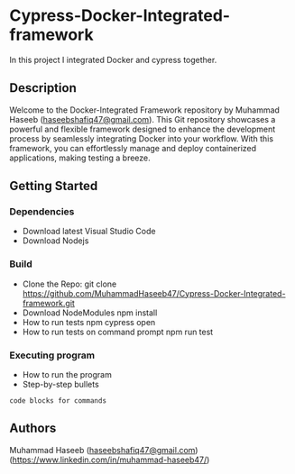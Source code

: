 # Cypress-Docker-Integrated-framework

In this project I integrated Docker and cypress together.

## Description

Welcome to the Docker-Integrated Framework repository by Muhammad Haseeb (haseebshafiq47@gmail.com). This Git repository showcases a powerful and flexible framework designed to enhance the development process by seamlessly integrating Docker into your workflow. With this framework, you can effortlessly manage and deploy containerized applications, making testing a breeze.

## Getting Started

### Dependencies

* Download latest Visual Studio Code
* Download Nodejs

### Build

* Clone the Repo:
    git clone https://github.com/MuhammadHaseeb47/Cypress-Docker-Integrated-framework.git
* Download NodeModules
    npm install
* How to run tests
    npm cypress open
* How to run tests on command prompt
    npm run test

### Executing program

* How to run the program
* Step-by-step bullets
```
code blocks for commands
```

## Authors

Muhammad Haseeb
(haseebshafiq47@gmail.com)
(https://www.linkedin.com/in/muhammad-haseeb47/)
